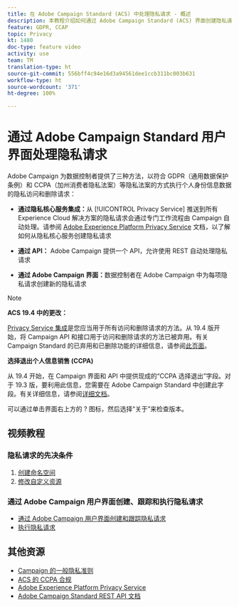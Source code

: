 ```yaml
---
title: 在 Adobe Campaign Standard (ACS) 中处理隐私请求 - 概述
description: 本教程介绍如何通过 Adobe Campaign Standard (ACS) 界面创建隐私请求。
feature: GDPR, CCAP
topic: Privacy
kt: 1480
doc-type: feature video
activity: use
team: TM
translation-type: ht
source-git-commit: 556bff4c94e16d3a94561dee1ccb311bc003b631
workflow-type: ht
source-wordcount: '371'
ht-degree: 100%

---
```



# 通过 Adobe Campaign Standard 用户界面处理隐私请求

Adobe Campaign 为数据控制者提供了三种方法，以符合 GDPR（通用数据保护条例）和 CCPA（加州消费者隐私法案）等隐私法案的方式执行个人身份信息数据的隐私访问和删除请求：

* **通过隐私核心服务集成：**&#x200B;从 [!UICONTROL Privacy Service] 推送到所有 Experience Cloud 解决方案的隐私请求会通过专门工作流程由 Campaign 自动处理。请参阅 [Adobe Experience Platform Privacy Service](https://adobe.io/apis/cloudplatform/gdpr.html) 文档，以了解如何从隐私核心服务创建隐私请求

* **通过 API：** Adobe Campaign 提供一个 API，允许使用 REST 自动处理隐私请求

* **通过 Adobe Campaign 界面：**&#x200B;数据控制者在 Adobe Campaign 中为每项隐私请求创建新的隐私请求

>[!NOTE]
>
> **ACS 19.4 中的更改：**
> 
> [Privacy Service 集成](https://adobe.io/apis/cloudplatform/gdpr.html)是您应当用于所有访问和删除请求的方法。从 19.4 版开始，将 Campaign API 和接口用于访问和删除请求的方法已被弃用。有关 Campaign Standard 的已弃用和已删除功能的详细信息，请参阅[此页面](https://helpx.adobe.com/cn/campaign/kb/acs-deprecated-and-removed-features.html)。
>
>**选择退出个人信息销售 (CCPA)**
>
>从 19.4 开始，在 Campaign 界面和 API 中提供现成的“CCPA 选择退出”字段。对于 19.3 版，要利用此信息，您需要在 Adobe Campaign Standard 中创建此字段。有关详细信息，请参阅[详细文档](https://helpx.adobe.com/cn/campaign/kb/acs-privacy.html#ccpa)。
>
> 可以通过单击界面右上方的 ? 图标，然后选择“关于”来检查版本。

## 视频教程

### 隐私请求的先决条件

1. [创建命名空间](/help/privacy/namespaces-for-privacy-requests.md)
1. [修改自定义资源](/help/privacy/custom-resources-for-privacy-requests.md)

### 通过 Adobe Campaign 用户界面创建、跟踪和执行隐私请求

* [通过 Adobe Campaign 用户界面创建和跟踪隐私请求](/help/privacy/create-and-track-privacy-requests.md)
* [执行隐私请求](/help/privacy/execute-privacy-requests.md)

## 其他资源

* [Campaign 的一般隐私准则](https://helpx.adobe.com/cn/campaign/kb/campaign-privacy-overview.html)
* [ACS 的 CCPA 合规](https://helpx.adobe.com/cn/campaign/kb/acs-privacy.html#ccpa)
* [Adobe Experience Platform Privacy Service](https://adobe.io/apis/cloudplatform/gdpr.html)
* [Adobe Campaign Standard REST API 文档](https://final-docs.campaign.adobe.com/doc/standard/en/api/ACS_API.html#privacy-management)
